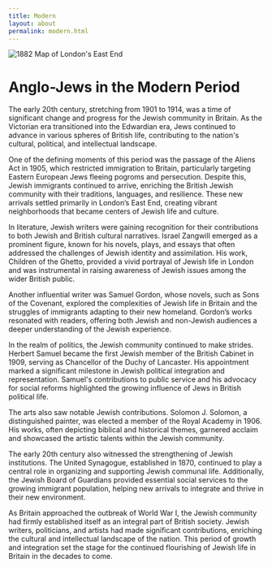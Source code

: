 ```yaml
---
title: Modern
layout: about
permalink: modern.html
---
```


<style>
img {
     max-width: 100%;
     height: auto;
}

</style>

<div class=img>
<img src="objects/east-end-1882.png"
     alt="1882 Map of London's East End"
     style="float: left; margin-right: 10px; padding-bottom:20px;" />  
</div>

&nbsp;

# Anglo-Jews in the Modern Period

The early 20th century, stretching from 1901 to 1914, was a time of significant change and progress for the Jewish community in Britain. As the Victorian era transitioned into the Edwardian era, Jews continued to advance in various spheres of British life, contributing to the nation's cultural, political, and intellectual landscape.

One of the defining moments of this period was the passage of the Aliens Act in 1905, which restricted immigration to Britain, particularly targeting Eastern European Jews fleeing pogroms and persecution. Despite this, Jewish immigrants continued to arrive, enriching the British Jewish community with their traditions, languages, and resilience. These new arrivals settled primarily in London’s East End, creating vibrant neighborhoods that became centers of Jewish life and culture.

In literature, Jewish writers were gaining recognition for their contributions to both Jewish and British cultural narratives. Israel Zangwill emerged as a prominent figure, known for his novels, plays, and essays that often addressed the challenges of Jewish identity and assimilation. His work, Children of the Ghetto, provided a vivid portrayal of Jewish life in London and was instrumental in raising awareness of Jewish issues among the wider British public.

Another influential writer was Samuel Gordon, whose novels, such as Sons of the Covenant, explored the complexities of Jewish life in Britain and the struggles of immigrants adapting to their new homeland. Gordon’s works resonated with readers, offering both Jewish and non-Jewish audiences a deeper understanding of the Jewish experience.

In the realm of politics, the Jewish community continued to make strides. Herbert Samuel became the first Jewish member of the British Cabinet in 1909, serving as Chancellor of the Duchy of Lancaster. His appointment marked a significant milestone in Jewish political integration and representation. Samuel's contributions to public service and his advocacy for social reforms highlighted the growing influence of Jews in British political life.

The arts also saw notable Jewish contributions. Solomon J. Solomon, a distinguished painter, was elected a member of the Royal Academy in 1906. His works, often depicting biblical and historical themes, garnered acclaim and showcased the artistic talents within the Jewish community.

The early 20th century also witnessed the strengthening of Jewish institutions. The United Synagogue, established in 1870, continued to play a central role in organizing and supporting Jewish communal life. Additionally, the Jewish Board of Guardians provided essential social services to the growing immigrant population, helping new arrivals to integrate and thrive in their new environment.

As Britain approached the outbreak of World War I, the Jewish community had firmly established itself as an integral part of British society. Jewish writers, politicians, and artists had made significant contributions, enriching the cultural and intellectual landscape of the nation. This period of growth and integration set the stage for the continued flourishing of Jewish life in Britain in the decades to come.



&nbsp;